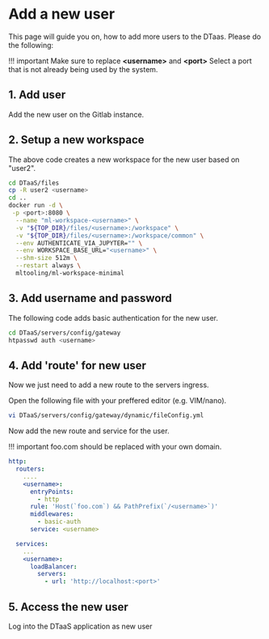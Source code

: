 # Add a new user

This page will guide you on, how to add more users to the DTaas. Please do the following:

<!-- prettier-ignore -->
!!! important
  Make sure to replace **<username\>** and **<port\>**
  Select a port that is not already being used by the system.

## 1. Add user

Add the new user on the Gitlab instance.

## 2. Setup a new workspace

The above code creates a new workspace for the new user based on "user2".

```bash
cd DTaaS/files
cp -R user2 <username>
cd ..
docker run -d \
 -p <port>:8080 \
  --name "ml-workspace-<username>" \
  -v "${TOP_DIR}/files/<username>:/workspace" \
  -v "${TOP_DIR}/files/<username>:/workspace/common" \
  --env AUTHENTICATE_VIA_JUPYTER="" \
  --env WORKSPACE_BASE_URL="<username>" \
  --shm-size 512m \
  --restart always \
  mltooling/ml-workspace-minimal

```

## 3. Add username and password

The following code adds basic authentication for the new user.

```bash
cd DTaaS/servers/config/gateway
htpasswd auth <username>
```

## 4. Add 'route' for new user

Now we just need to add a new route to the servers ingress.

Open the following file with your preffered editor (e.g. VIM/nano).

```bash
vi DTaaS/servers/config/gateway/dynamic/fileConfig.yml
```

Now add the new route and service for the user.

<!-- prettier-ignore -->
!!! important
  foo.com should be replaced with your own domain.

```yml
http:
  routers:
    ....
    <username>:
      entryPoints:
        - http
      rule: 'Host(`foo.com`) && PathPrefix(`/<username>`)'
      middlewares:
        - basic-auth
      service: <username>

  services:
    ...
    <username>:
      loadBalancer:
        servers:
          - url: 'http://localhost:<port>'
```

## 5. Access the new user

Log into the DTaaS application as new user

